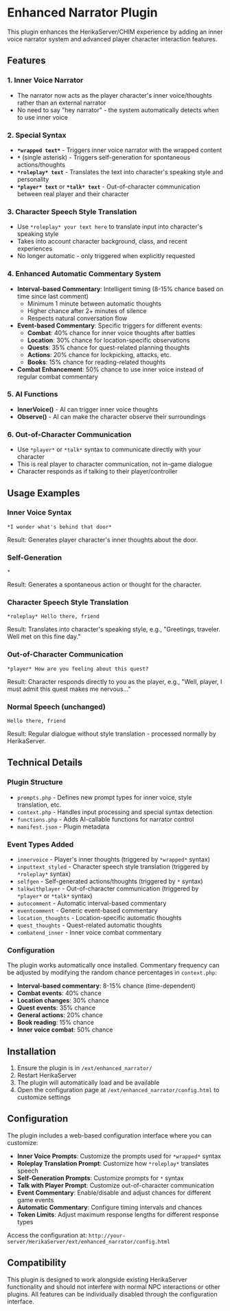 # Enhanced Narrator Plugin

This plugin enhances the HerikaServer/CHIM experience by adding an inner voice narrator system and advanced player character interaction features.

## Features

### 1. Inner Voice Narrator
- The narrator now acts as the player character's inner voice/thoughts rather than an external narrator
- No need to say "hey narrator" - the system automatically detects when to use inner voice

### 2. Special Syntax
- **`*wrapped text*`** - Triggers inner voice narrator with the wrapped content
- **`*`** (single asterisk) - Triggers self-generation for spontaneous actions/thoughts
- **`*roleplay* text`** - Translates the text into character's speaking style and personality
- **`*player* text`** or **`*talk* text`** - Out-of-character communication between real player and their character

### 3. Character Speech Style Translation
- Use `*roleplay* your text here` to translate input into character's speaking style
- Takes into account character background, class, and recent experiences
- No longer automatic - only triggered when explicitly requested

### 4. Enhanced Automatic Commentary System
- **Interval-based Commentary**: Intelligent timing (8-15% chance based on time since last comment)
  - Minimum 1 minute between automatic thoughts
  - Higher chance after 2+ minutes of silence
  - Respects natural conversation flow
- **Event-based Commentary**: Specific triggers for different events:
  - **Combat**: 40% chance for inner voice thoughts after battles
  - **Location**: 30% chance for location-specific observations  
  - **Quests**: 35% chance for quest-related planning thoughts
  - **Actions**: 20% chance for lockpicking, attacks, etc.
  - **Books**: 15% chance for reading-related thoughts
- **Combat Enhancement**: 50% chance to use inner voice instead of regular combat commentary

### 5. AI Functions
- **InnerVoice()** - AI can trigger inner voice thoughts
- **Observe()** - AI can make the character observe their surroundings

### 6. Out-of-Character Communication
- Use `*player*` or `*talk*` syntax to communicate directly with your character
- This is real player to character communication, not in-game dialogue
- Character responds as if talking to their player/controller

## Usage Examples

### Inner Voice Syntax
```
*I wonder what's behind that door*
```
Result: Generates player character's inner thoughts about the door.

### Self-Generation
```
*
```
Result: Generates a spontaneous action or thought for the character.

### Character Speech Style Translation
```
*roleplay* Hello there, friend
```
Result: Translates into character's speaking style, e.g., "Greetings, traveler. Well met on this fine day."

### Out-of-Character Communication
```
*player* How are you feeling about this quest?
```
Result: Character responds directly to you as the player, e.g., "Well, player, I must admit this quest makes me nervous..."

### Normal Speech (unchanged)
```
Hello there, friend
```
Result: Regular dialogue without style translation - processed normally by HerikaServer.

## Technical Details

### Plugin Structure
- `prompts.php` - Defines new prompt types for inner voice, style translation, etc.
- `context.php` - Handles input processing and special syntax detection
- `functions.php` - Adds AI-callable functions for narrator control
- `manifest.json` - Plugin metadata

### Event Types Added
- `innervoice` - Player's inner thoughts (triggered by `*wrapped*` syntax)
- `inputtext_styled` - Character speech style translation (triggered by `*roleplay*` syntax)  
- `selfgen` - Self-generated actions/thoughts (triggered by `*` syntax)
- `talkwithplayer` - Out-of-character communication (triggered by `*player*` or `*talk*` syntax)
- `autocomment` - Automatic interval-based commentary
- `eventcomment` - Generic event-based commentary
- `location_thoughts` - Location-specific automatic thoughts
- `quest_thoughts` - Quest-related automatic thoughts  
- `combatend_inner` - Inner voice combat commentary

### Configuration
The plugin works automatically once installed. Commentary frequency can be adjusted by modifying the random chance percentages in `context.php`:

- **Interval-based commentary**: 8-15% chance (time-dependent)
- **Combat events**: 40% chance  
- **Location changes**: 30% chance
- **Quest events**: 35% chance
- **General actions**: 20% chance
- **Book reading**: 15% chance
- **Inner voice combat**: 50% chance

## Installation

1. Ensure the plugin is in `/ext/enhanced_narrator/`
2. Restart HerikaServer
3. The plugin will automatically load and be available
4. Open the configuration page at `/ext/enhanced_narrator/config.html` to customize settings

## Configuration

The plugin includes a web-based configuration interface where you can customize:

- **Inner Voice Prompts**: Customize the prompts used for `*wrapped*` syntax
- **Roleplay Translation Prompt**: Customize how `*roleplay*` translates speech
- **Self-Generation Prompts**: Customize prompts for `*` syntax  
- **Talk with Player Prompt**: Customize out-of-character communication
- **Event Commentary**: Enable/disable and adjust chances for different game events
- **Automatic Commentary**: Configure timing intervals and chances
- **Token Limits**: Adjust maximum response lengths for different response types

Access the configuration at: `http://your-server/HerikaServer/ext/enhanced_narrator/config.html`

## Compatibility

This plugin is designed to work alongside existing HerikaServer functionality and should not interfere with normal NPC interactions or other plugins. All features can be individually disabled through the configuration interface.